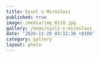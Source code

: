 ```yaml
---
title: Sysel v Miroslavi
published: true
image: /media/img_0110.jpg
gallery: /news/sysli-v-miroslavi
date: '2020-11-20 03:32:38 +0100'
category: gallery
layout: photo
---
```


